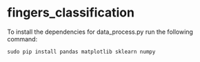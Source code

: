 # fingers_classification

To install the dependencies for data_process.py run the following command:
```shell
sudo pip install pandas matplotlib sklearn numpy
```